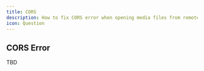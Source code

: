```yaml
---
title: CORS
description: How to fix CORS error when opening media files from remote sources
icon: Question
---
```


## CORS Error

TBD